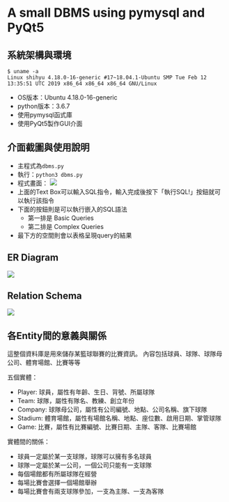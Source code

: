 # A small DBMS using pymysql and PyQt5

## 系統架構與環境
```
$ uname -a
Linux shihyu 4.18.0-16-generic #17~18.04.1-Ubuntu SMP Tue Feb 12 13:35:51 UTC 2019 x86_64 x86_64 x86_64 GNU/Linux
```
- OS版本：Ubuntu 4.18.0-16-generic
- python版本：3.6.7
- 使用pymysql函式庫
- 使用PyQt5製作GUI介面

## 介面截圖與使用說明

- 主程式為```dbms.py```
- 執行：```python3 dbms.py```
- 程式畫面：
![](https://i.imgur.com/2C83fOv.png)
- 上面的Text Box可以輸入SQL指令，輸入完成後按下「執行SQL!」按鈕就可以執行該指令
- 下面的按鈕則是可以執行嵌入的SQL語法
    - 第一排是 Basic Queries
    - 第二排是 Complex Queries
- 最下方的空間則會以表格呈現query的結果

## ER Diagram
![](https://i.imgur.com/cpLmU4h.png)

## Relation Schema
![](https://i.imgur.com/T00jfbf.png)

## 各Entity間的意義與關係
這整個資料庫是用來儲存某籃球聯賽的比賽資訊。
內容包括球員、球隊、球隊母公司、體育場館、比賽等等

五個實體：
- Player: 球員，屬性有年齡、生日、背號、所屬球隊
- Team: 球隊，屬性有隊名、教練、創立年份
- Company: 球隊母公司，屬性有公司編號、地點、公司名稱、旗下球隊
- Stadium: 體育場館，屬性有場館名稱、地點、座位數、啟用日期、掌管球隊
- Game: 比賽，屬性有比賽編號、比賽日期、主隊、客隊、比賽場館

實體間的關係：
- 球員一定屬於某一支球隊，球隊可以擁有多名球員
- 球隊一定屬於某一公司，一個公司只能有一支球隊
- 每個場館都有所屬球隊在經營
- 每場比賽會選擇一個場館舉辦
- 每場比賽會有兩支球隊參加，一支為主隊、一支為客隊
